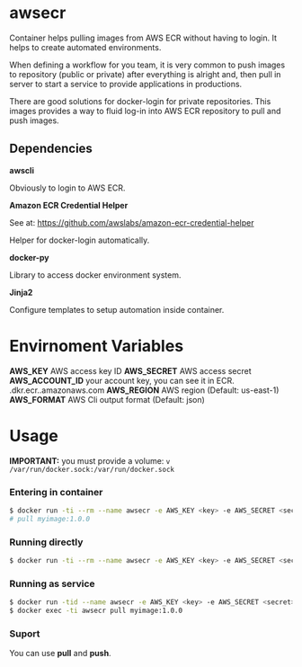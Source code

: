 # awsecr

Container helps pulling images from AWS ECR without having to login. It helps
to create automated environments.

When defining a workflow for you team, it is very common to push images to repository (public or private) after everything is alright and, then pull in server to start a service to provide applications in productions.

There are good solutions for docker-login for private repositories. This images provides a way to fluid log-in into AWS ECR repository to pull and push images.


## Dependencies

**awscli**

Obviously to login to AWS ECR.

**Amazon ECR Credential Helper**

See at: https://github.com/awslabs/amazon-ecr-credential-helper

Helper for docker-login automatically.

**docker-py**

Library to access docker environment system.

**Jinja2**

Configure templates to setup automation inside container.

# Envirnoment Variables

**AWS_KEY** AWS access key ID
**AWS_SECRET** AWS access secret
**AWS_ACCOUNT_ID** your account key, you can see it in ECR. <account-key>.dkr.ecr.<region>.amazonaws.com
**AWS_REGION** AWS region (Default: us-east-1)
**AWS_FORMAT** AWS Cli output format (Default: json)

# Usage

**IMPORTANT:** you must provide a volume: `v /var/run/docker.sock:/var/run/docker.sock`

### Entering in container

```bash
$ docker run -ti --rm --name awsecr -e AWS_KEY <key> -e AWS_SECRET <secret> -e AWS_ACCOUNT_ID <account-id> -v /var/run/docker.sock:/var/run/docker.sock hugoseabra/awsecr
# pull myimage:1.0.0
```

### Running directly 

```bash
$ docker run -ti --rm --name awsecr -e AWS_KEY <key> -e AWS_SECRET <secret> -e AWS_ACCOUNT_ID <account-id> -v /var/run/docker.sock:/var/run/docker.sock hugoseabra/awsecr pull myimage:1.0.0 
```

### Running as service 

```bash
$ docker run -tid --name awsecr -e AWS_KEY <key> -e AWS_SECRET <secret> -e AWS_ACCOUNT_ID <account-id> -v /var/run/docker.sock:/var/run/docker.sock hugoseabra/awsecr
$ docker exec -ti awsecr pull myimage:1.0.0  
```

### Suport

You can use **pull** and **push**.
